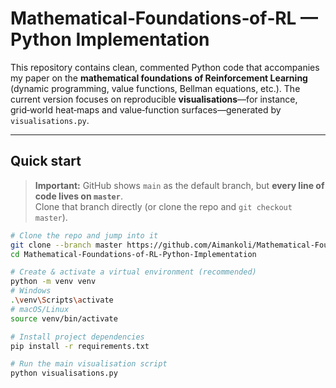 # Mathematical‑Foundations‑of‑RL — Python Implementation

This repository contains clean, commented Python code that accompanies my paper on the **mathematical foundations of Reinforcement Learning** (dynamic programming, value functions, Bellman equations, etc.).  The current version focuses on reproducible **visualisations**—for instance, grid‑world heat‑maps and value‑function surfaces—generated by `visualisations.py`.

---

## Quick start

> **Important:** GitHub shows `main` as the default branch, but **every line of code lives on `master`**.  
> Clone that branch directly (or clone the repo and `git checkout master`).

```bash
# Clone the repo and jump into it
git clone --branch master https://github.com/Aimankoli/Mathematical-Foundations-of-RL-Python-Implementation.git
cd Mathematical-Foundations-of-RL-Python-Implementation

# Create & activate a virtual environment (recommended)
python -m venv venv
# Windows
.\venv\Scripts\activate
# macOS/Linux
source venv/bin/activate

# Install project dependencies
pip install -r requirements.txt

# Run the main visualisation script
python visualisations.py
